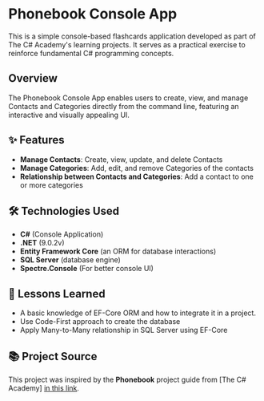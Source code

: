 # Phonebook Console App

This is a simple console-based flashcards application developed as part of The C# Academy's learning projects. It serves as a practical exercise to reinforce fundamental C# programming concepts.
## Overview

The Phonebook Console App enables users to create, view, and manage Contacts and Categories directly from the command line, featuring an interactive and visually appealing UI.

## ✨ Features

- **Manage Contacts**: Create, view, update, and delete Contacts
- **Manage Categories**: Add, edit, and remove Categories of the contacts
- **Relationship between Contacts and Categories**: Add a contact to one or more categories
  
## 🛠️ Technologies Used

- **C#** (Console Application)
- **.NET** (9.0.2v)
- **Entity Framework Core** (an ORM for database interactions)
- **SQL Server** (database engine)
- **Spectre.Console** (For better console UI)

## 📜 Lessons Learned

- A basic knowledge of EF-Core ORM and how to integrate it in a project.
- Use Code-First approach to create the database
- Apply Many-to-Many relationship in SQL Server using EF-Core

## 📚 Project Source

This project was inspired by the **Phonebook** project guide from [The C# Academy] [in this link](https://www.thecsharpacademy.com/project/16/phonebook).
